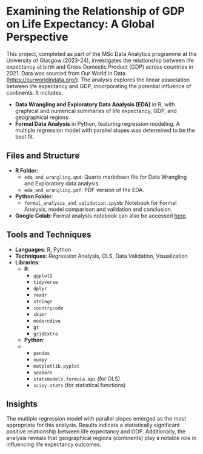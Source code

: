 # Examining the Relationship of GDP on Life Expectancy: A Global Perspective

This project, completed as part of the MSc Data Analytics programme at the University of Glasgow (2023-24), investigates the relationship between life expectancy at birth and Gross Domestic Product (GDP) across countries in 2021. Data was sourced from Our World in Data (https://ourworldindata.org/). The analysis explores the linear association between life expectancy and GDP, incorporating the potential influence of continents. It includes:
- **Data Wrangling and Exploratory Data Analysis (EDA)** in R, with graphical and numerical summaries of life expectancy, GDP, and geographical regions.
- **Formal Data Analysis** in Python, featuring regression modeling. A multiple regression model with parallel slopes was determined to be the best fit.


## Files and Structure
- **R Folder**:
  - `eda_and_wrangling.qmd`: Quarto markdown file for Data Wrangling and Exploratory data analysis.
  - `eda_and_wrangling.pdf`: PDF version of the EDA.
- **Python Folder**:
  - `formal_analysis_and_validation.ipynb`: Notebook for Formal Analysis, model comparison and validation and conclusion.
- **Google Colab**: Formal analysis notebook can also be accessed [here](https://colab.research.google.com/drive/1qH4r2_tzG0y7dqGfwTvmfoqtNIYwKloI#scrollTo=zBPJa5sfywVm).

## Tools and Techniques
- **Languages**: R, Python
- **Techniques**: Regression Analysis, OLS, Data Validation, Visualization
- **Libraries**: 
  - **R**: 
    - `ggplot2`  
    - `tidyverse`  
    - `dplyr`  
    - `readr`  
    - `stringr`  
    - `countrycode`  
    - `skimr`  
    - `moderndive`  
    - `gt`  
    - `gridExtra`
  - **Python**: 
  - - `pandas`  
    - `numpy`  
    - `matplotlib.pyplot`  
    - `seaborn`  
    - `statsmodels.formula.api` (for OLS)  
    - `scipy.stats` (for statistical functions)

## Insights
The multiple regression model with parallel slopes emerged as the most appropriate for this analysis. Results indicate a statistically significant positive relationship between life expectancy and GDP. Additionally, the analysis reveals that geographical regions (continents) play a notable role in influencing life expectancy outcomes.
